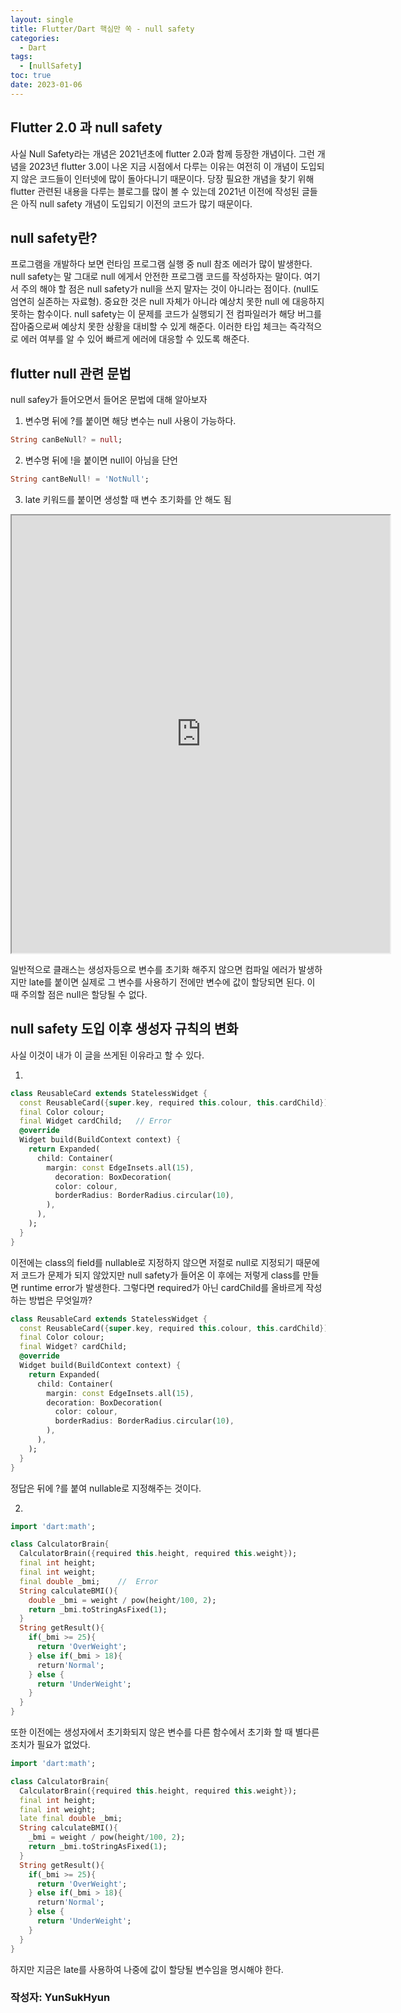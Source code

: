 ```yaml
---
layout: single
title: Flutter/Dart 핵심만 쏙 - null safety
categories:
  - Dart
tags:
  - [nullSafety]
toc: true
date: 2023-01-06
---
```


## Flutter 2.0 과 null safety
사실 Null Safety라는 개념은 2021년초에 flutter 2.0과 함께 등장한 개념이다. 그런 개념을 2023년 flutter 3.0이 나온 지금
시점에서 다루는 이유는 여전히 이 개념이 도입되지 않은 코드들이 인터넷에 많이 돌아다니기 때문이다. 
당장 필요한 개념을 찾기 위해 flutter 관련된 내용을 다루는 블로그를 많이 볼 수 있는데 2021년 이전에 작성된 
글들은 아직 null safety 개념이 도입되기 이전의 코드가 많기 때문이다. 


## null safety란?

프로그램을 개발하다 보면 런타임 프로그램 실행 중 null 참조 에러가 많이 발생한다.   null safety는 말 그대로 null 에게서 안전한 프로그램 코드를 작성하자는 말이다. 여기서 주의 해야 할 점은 null safety가 null을 쓰지 말자는 것이 아니라는 점이다.  (null도 엄연히 실존하는 자료형).  중요한 것은 null 자체가 아니라 예상치 못한 null 에 대응하지 못하는 함수이다. null safety는 이 문제를 코드가 실행되기 전 컴파일러가 해당 버그를 잡아줌으로써 예상치 못한 상황을 대비할 수 있게 해준다. 이러한 타입 체크는 즉각적으로 에러 여부를 알 수 있어 빠르게 에러에 대응할 수 있도록 해준다. 

## flutter null 관련 문법
null safey가 들어오면서 들어온 문법에 대해 알아보자
1. 변수명 뒤에 ?를 붙이면 해당 변수는 null 사용이 가능하다. 
```dart
String canBeNull? = null; 
```
2. 변수명 뒤에 !을 붙이면 null이 아님을 단언
```dart
String cantBeNull! = 'NotNull';
```
3. late 키워드를 붙이면 생성할 때 변수 초기화를 안 해도 됨
<iframe src="https://dartpad.dev/embed-dart.html?id=07998808a07eda8fec2269710036cf7f" style="width:120%; height:700px"></iframe>

일반적으로 클래스는 생성자등으로 변수를 초기화 해주지 않으면 컴파일 에러가 발생하지만 late를 붙이면 
실제로 그 변수를 사용하기 전에만 변수에 값이 할당되면 된다. 이 때 주의할 점은 null은 할당될 수 없다. 

## null safety 도입 이후 생성자 규칙의 변화
사실 이것이 내가 이 글을 쓰게된 이유라고 할 수 있다.

1. 
```dart
class ReusableCard extends StatelessWidget {  
  const ReusableCard({super.key, required this.colour, this.cardChild});  
  final Color colour;  
  final Widget cardChild;  	// Error
  @override  
  Widget build(BuildContext context) {  
    return Expanded(  
      child: Container(  
        margin: const EdgeInsets.all(15),  
		  decoration: BoxDecoration(  
          color: colour,  
		  borderRadius: BorderRadius.circular(10),  
	    ),  
	  ),  
    );  
  }  
}
```

이전에는 class의 field를 nullable로 지정하지 않으면 저절로 null로 지정되기 때문에 저 코드가 문제가 되지 않았지만
null safety가 들어온 이 후에는 저렇게 class를 만들면 runtime error가 발생한다. 그렇다면 required가 아닌 cardChild를
올바르게 작성하는 방법은 무엇일까? 
```dart
class ReusableCard extends StatelessWidget {
  const ReusableCard({super.key, required this.colour, this.cardChild});
  final Color colour;
  final Widget? cardChild;
  @override
  Widget build(BuildContext context) {
    return Expanded(
      child: Container(
        margin: const EdgeInsets.all(15),
        decoration: BoxDecoration(
          color: colour,
          borderRadius: BorderRadius.circular(10),
        ),
      ),
    );
  }
}
```
정답은 뒤에 ?를 붙여 nullable로 지정해주는 것이다. 

2. 
```dart
import 'dart:math';

class CalculatorBrain{
  CalculatorBrain({required this.height, required this.weight});
  final int height;
  final int weight;
  final double _bmi;	//	Error
  String calculateBMI(){
    double _bmi = weight / pow(height/100, 2);
    return _bmi.toStringAsFixed(1);
  }
  String getResult(){
    if(_bmi >= 25){
      return 'OverWeight';
    } else if(_bmi > 18){
      return'Normal';
    } else {
      return 'UnderWeight';
    }
  }
}
```
또한 이전에는 생성자에서 초기화되지 않은 변수를 다른 함수에서 초기화 할 때 별다른 조치가 필요가 없었다.

```dart
import 'dart:math';

class CalculatorBrain{
  CalculatorBrain({required this.height, required this.weight});
  final int height;
  final int weight;
  late final double _bmi;
  String calculateBMI(){
    _bmi = weight / pow(height/100, 2);
    return _bmi.toStringAsFixed(1);
  }
  String getResult(){
    if(_bmi >= 25){
      return 'OverWeight';
    } else if(_bmi > 18){
      return'Normal';
    } else {
      return 'UnderWeight';
    }
  }
}
```
하지만 지금은 late를 사용하여 나중에 값이 할당될 변수임을 명시해야 한다.

### 작성자: YunSukHyun
